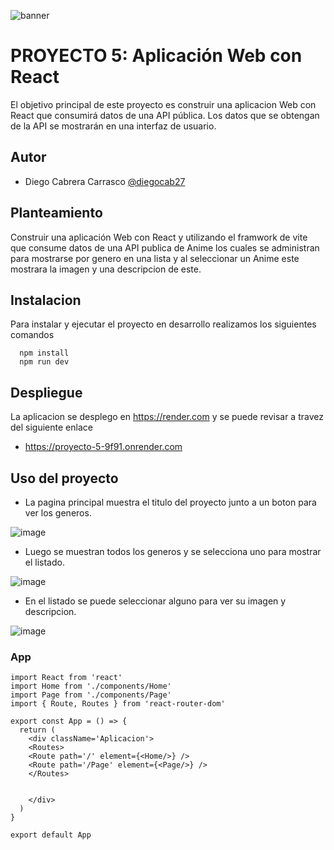![banner](https://github.com/diegocab27/proyecto1/assets/162330383/d1251c1c-916c-4b7c-b57b-cab573e44281)

# PROYECTO 5: Aplicación Web con React

El objetivo principal de este proyecto es construir una aplicacion Web con React que consumirá datos de una API pública. Los datos que se obtengan de la API se mostrarán en una interfaz de usuario.

## Autor
- Diego Cabrera Carrasco  [@diegocab27](https://www.github.com/diegocab27)

## Planteamiento

Construir una aplicación Web con React y utilizando el framwork de vite que consume datos de una API publica de Anime los cuales se administran para mostrarse por genero en una lista y al seleccionar un Anime este mostrara la imagen y una descripcion de este.

## Instalacion 

Para instalar y ejecutar el proyecto en desarrollo realizamos los siguientes comandos

```
  npm install 
  npm run dev
```


## Despliegue

La aplicacion se desplego en https://render.com y se puede revisar a travez del siguiente enlace

- https://proyecto-5-9f91.onrender.com



## Uso del proyecto

- La pagina principal muestra el titulo del proyecto junto a un boton para ver los generos.

![image](https://github.com/user-attachments/assets/eaa6d938-268c-47c0-bfc3-830ca2e02c44)


- Luego se muestran todos los generos y se selecciona uno para mostrar el listado.

![image](https://github.com/user-attachments/assets/9a5be3cf-9c43-4904-b231-3e35e269c0a2)


- En el listado se puede seleccionar alguno para ver su imagen y descripcion.

![image](https://github.com/user-attachments/assets/832c6945-66a5-4b95-a2f2-9d1a6c834376)


### App

```
import React from 'react'
import Home from './components/Home'
import Page from './components/Page'
import { Route, Routes } from 'react-router-dom'

export const App = () => {
  return (
    <div className='Aplicacion'>
    <Routes>
    <Route path='/' element={<Home/>} />
    <Route path='/Page' element={<Page/>} />
    </Routes>


    </div>
  )
}

export default App


```

